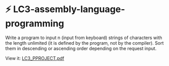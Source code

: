 # ⚡ LC3-assembly-language-programming
Write a program to input n (input from keyboard) strings of characters with the length
unlimited (it is defined by the program, not by the compiler). Sort them in descending
or ascending order depending on the request input.

View it:
[LC3_PPROJECT.pdf](https://github.com/hoangphuchvcx02/LC3-assembly-language-programming/blob/main/L%C6%B0%C6%A1ng%20Ho%C3%A0ng%20Ph%C3%BAc-2010525-LC3%20PROJECT.docx%20(1).pdf)

